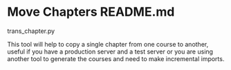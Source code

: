 Move Chapters README.md
===================
trans_chapter.py 

This tool will help to copy a single chapter from one course to another, useful if you have a production server and a test server or you are using another tool to generate the courses and need to make incremental imports.



